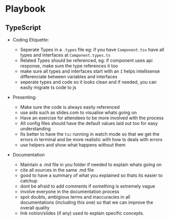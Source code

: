 # Playbook


## TypeScript

- Coding Etiquette:
  - Seperate Types in a `.types` file eg: if you have `Component.tsx` have all types and interfaces at `Component.types.ts` 
  - Related Types should be referenced, eg: if component uses api response, make sure the type references it too
  - make sure all types and interfaces start with an `I` helps intellisense differenciate between variables and interfaces
  - seperate types and code so it looks clean and if needed, you can easily migrate ts code to js

- Presenting:
  - Make sure the code is always easily referenced
  - use aids such as slides.com to visualise whats going on
  - Have an exercise for attendees to be more involved with the process
  - All config files should have the default values laid out too for easy understanding
  - Its better to have the `tsc` running in watch mode so that we get the errors in terminal and be more realistic with how ts deals with errors
  - use helpers and show what happens without them

- Documentation
  - Maintain a .md file in you folder if needed to explain whats going on
  - cite all sources in the same .md file
  - good to have a summary of what you explained so thats its easier to catchup
  - dont be afraid to add comments if something is extremely vague
  - involve everyone in the documentation process
  - spot doubts, ambigious terms and inaccuracies in all documentations (including this one) so that we can improve the overall quality
  - link notion/slides (if any) used to explain specific concepts.